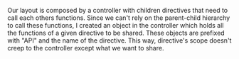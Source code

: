 Our layout is composed by a controller with children directives that need to call each others functions. Since we can't rely on the parent-child hierarchy to call these functions, I created an object in the controller which holds all the functions of a given directive to be shared. These objects are prefixed with "API" and the name of the directive. This way, directive's scope doesn't creep to the controller except what we want to share.
